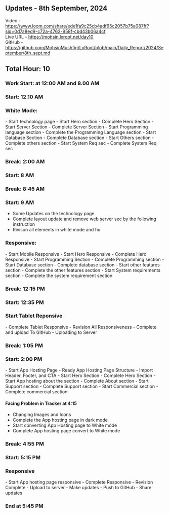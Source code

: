 <h2>Updates - 8th September, 2024</h2>

Video - https://www.loom.com/share/ede1fa9c25cb4adf95c2057b75a087ff?sid=0d7a8ed9-c72a-4763-958f-cbd43b06a4cf</br>
Live URL - https://mohsin.lxroot.net/day10 </br>
GitHub - https://github.com/MohsinMushfiq/LxRoot/blob/main/Daily_Report/2024/September/8th_sept.md

<h2>Total Hour: 10</h2>
<h3>Work Start: at 12:00 AM and 8.00 AM</h3>

<h3>Start: 12.10 AM</h3>


<h3>White Mode:</h3>
- Start technology page
- Start Hero section
- Complete Hero Section
- Start Server Section
- Complete Server Section
- Start Programming language section
- Complete the Programming Language section
- Start Database Section
- Complete Database section
- Start Others section
- Complete others section
- Start System Req sec
- Complete System Req sec


<h3>Break: 2:00 AM</h3>


<h3>Start: 8 AM</h3>


<h3>Break: 8:45 AM</h3>


<h3>Start: 9 AM</h3>

- Some Updates on the technology page
- Complete layout update and remove web server sec by the following instruction
- Rivison all elements in white mode and fix



<h3>Responsive:</h3>
- Start Mobile Responsive
- Start Hero Responsive
- Complete Hero Responsive
- Start Programming Section
- Complete Programming section
- Start Database section
- Complete database section
- Start other features section
- Complete the other features section
- Start System requirements section
- Complete the system requirement section


<h3>Break: 12:15 PM</h3>


<h3>Start: 12:35 PM</h3>


<h3>Start Tablet Reponsive</h3>
- Complete Tablet Responsive
- Revision All Responsiveness
- Complete and upload To GitHub
- Uploading to Server


<h3>Break: 1:05 PM</h3>


<h3>Start: 2:00 PM</h3>
- Start App Hosting Page 
- Ready App Hosting Page Structure
- Import Header, Footer, and CTA
- Start Hero Section
- Complete Hero Section
- Start App hosting about the section
- Complete About section
- Start Support section
- Complete Support section
- Start Commercial section
- Complete commercial section

<h4>Facing Problem in Tracker at 4:15</h4>


- Changing Images and Icons
- Complete the App hosting page in dark mode
- Start converting App Hosting page to White mode
- Complete App hosting page convert to White mode


<h3>Break: 4:55 PM </h3>


<h3>Start: 5:15 PM</h3>


<h3>Responsive</h3>
- Start App hosting page responsive
- Complete Responsive
- Revision Complete
- Upload to server
- Make updates
- Push to GitHub
- Share updates

<h3>End at 5:45 PM</h3>
